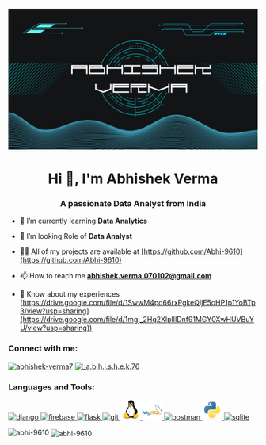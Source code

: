 ![logo](https://github.com/Abhi-9610/Abhi-9610/blob/76a503d5312e48b0c91169233e0b09b35ae7c9d7/Neon%20Modern%20Futuristic%20Simple%20Gaming%20YouTube%20Banner%20.png)

<h1 align="center">Hi 👋, I'm Abhishek Verma</h1>
<h3 align="center">A passionate Data Analyst from India</h3>


- 🔭 I’m currently learning **Data Analytics**

- 🤝 I’m looking Role of **Data Analyst**

- 👨‍💻 All of my projects are available at [https://github.com/Abhi-9610](https://github.com/Abhi-9610)

- 📫 How to reach me **abhishek.verma.070102@gmail.com**

- 📄 Know about my experiences [https://drive.google.com/file/d/1SwwM4pd66rxPgkeQIjE5oHP1p1YoBTp3/view?usp=sharing](https://drive.google.com/file/d/1mgj_2Hq2XlplIIDnf91MGY0XwHUVBuYU/view?usp=sharing))

<h3 align="left">Connect with me:</h3>
<p align="left">
<a href="https://linkedin.com/in/abhishek-verma7" target="blank"><img align="center" src="https://raw.githubusercontent.com/rahuldkjain/github-profile-readme-generator/master/src/images/icons/Social/linked-in-alt.svg" alt="abhishek-verma7" height="30" width="40" /></a>
<a href="https://instagram.com/_a.b.h.i.s.h.e.k.76" target="blank"><img align="center" src="https://raw.githubusercontent.com/rahuldkjain/github-profile-readme-generator/master/src/images/icons/Social/instagram.svg" alt="_a.b.h.i.s.h.e.k.76" height="30" width="40" /></a>
</p>

<h3 align="left">Languages and Tools:</h3>
<p align="left"> <a href="https://www.djangoproject.com/" target="_blank" rel="noreferrer"> <img src="https://cdn.worldvectorlogo.com/logos/django.svg" alt="django" width="40" height="40"/> </a> <a href="https://firebase.google.com/" target="_blank" rel="noreferrer"> <img src="https://www.vectorlogo.zone/logos/firebase/firebase-icon.svg" alt="firebase" width="40" height="40"/> </a> <a href="https://flask.palletsprojects.com/" target="_blank" rel="noreferrer"> <img src="https://www.vectorlogo.zone/logos/pocoo_flask/pocoo_flask-icon.svg" alt="flask" width="40" height="40"/> </a> <a href="https://git-scm.com/" target="_blank" rel="noreferrer"> <img src="https://www.vectorlogo.zone/logos/git-scm/git-scm-icon.svg" alt="git" width="40" height="40"/> </a> <a href="https://www.linux.org/" target="_blank" rel="noreferrer"> <img src="https://raw.githubusercontent.com/devicons/devicon/master/icons/linux/linux-original.svg" alt="linux" width="40" height="40"/> </a> <a href="https://www.mysql.com/" target="_blank" rel="noreferrer"> <img src="https://raw.githubusercontent.com/devicons/devicon/master/icons/mysql/mysql-original-wordmark.svg" alt="mysql" width="40" height="40"/> </a> <a href="https://postman.com" target="_blank" rel="noreferrer"> <img src="https://www.vectorlogo.zone/logos/getpostman/getpostman-icon.svg" alt="postman" width="40" height="40"/> </a> <a href="https://www.python.org" target="_blank" rel="noreferrer"> <img src="https://raw.githubusercontent.com/devicons/devicon/master/icons/python/python-original.svg" alt="python" width="40" height="40"/> </a> <a href="https://www.sqlite.org/" target="_blank" rel="noreferrer"> <img src="https://www.vectorlogo.zone/logos/sqlite/sqlite-icon.svg" alt="sqlite" width="40" height="40"/> </a> </p>

<p><img align="left" src="https://github-readme-stats.vercel.app/api/top-langs?username=abhi-9610&show_icons=true&locale=en&layout=compact" alt="abhi-9610" /></p>

<p>&nbsp;<img align="center" src="https://github-readme-stats.vercel.app/api?username=abhi-9610&show_icons=true&locale=en" alt="abhi-9610" /></p>

